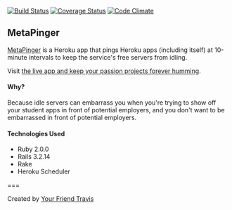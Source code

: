 [![Build Status](https://travis-ci.org/vanderhoop/meta_pinger.svg?branch=master)](https://travis-ci.org/vanderhoop/meta_pinger)
[![Coverage Status](https://coveralls.io/repos/vanderhoop/meta_pinger/badge.svg?branch=master)](https://coveralls.io/r/vanderhoop/meta_pinger?branch=master)
[![Code Climate](https://codeclimate.com/github/vanderhoop/meta_pinger/badges/gpa.svg)](https://codeclimate.com/github/vanderhoop/meta_pinger)

## MetaPinger

[MetaPinger](http://metapinger.herokuapp.com/) is a Heroku app that pings Heroku apps (including itself) at 10-minute intervals to keep the service's free servers from idling.

Visit [the live app and keep your passion projects forever humming](http://metapinger.herokuapp.com/).

#### Why?
Because idle servers can embarrass you when you're trying to show off your student apps in front of potential employers, and you don't want to be embarrassed in front of potential employers.

#### Technologies Used

- Ruby 2.0.0
- Rails 3.2.14
- Rake 
- Heroku Scheduler

===

Created by [Your Friend Travis](http://yourfriendtravis.com)
